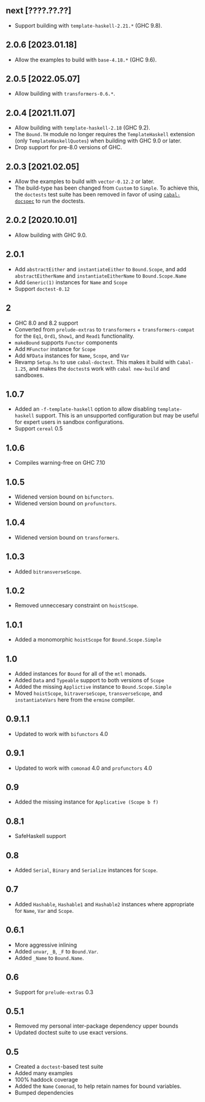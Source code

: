 next [????.??.??]
-----------------
* Support building with `template-haskell-2.21.*` (GHC 9.8).

2.0.6 [2023.01.18]
------------------
* Allow the examples to build with `base-4.18.*` (GHC 9.6).

2.0.5 [2022.05.07]
------------------
* Allow building with `transformers-0.6.*`.

2.0.4 [2021.11.07]
------------------
* Allow building with `template-haskell-2.18` (GHC 9.2).
* The `Bound.TH` module no longer requires the `TemplateHaskell` extension
  (only `TemplateHaskellQuotes`) when building with GHC 9.0 or later.
* Drop support for pre-8.0 versions of GHC.

2.0.3 [2021.02.05]
------------------
* Allow the examples to build with `vector-0.12.2` or later.
* The build-type has been changed from `Custom` to `Simple`.
  To achieve this, the `doctests` test suite has been removed in favor of using [`cabal-docspec`](https://github.com/phadej/cabal-extras/tree/master/cabal-docspec) to run the doctests.

2.0.2 [2020.10.01]
------------------
* Allow building with GHC 9.0.

2.0.1
-----
* Add `abstractEither` and `instantiateEither` to `Bound.Scope`, and
  add `abstractEitherName` and `instantiateEitherName` to `Bound.Scope.Name`
* Add `Generic(1)` instances for `Name` and `Scope`
* Support `doctest-0.12`

2
-
* GHC 8.0 and 8.2 support
* Converted from `prelude-extras` to `transformers` + `transformers-compat` for the `Eq1`, `Ord1`, `Show1`, and `Read1` functionality.
* `makeBound` supports `Functor` components
* Add `MFunctor` instance for `Scope`
* Add `NFData` instances for `Name`, `Scope`, and `Var`
* Revamp `Setup.hs` to use `cabal-doctest`. This makes it build
  with `Cabal-1.25`, and makes the `doctest`s work with `cabal new-build` and
  sandboxes.

1.0.7
------
* Added an `-f-template-haskell` option to allow disabling `template-haskell` support. This is an unsupported configuration but may be useful for expert users in sandbox configurations.
* Support `cereal` 0.5

1.0.6
-----
* Compiles warning-free on GHC 7.10

1.0.5
-----
* Widened version bound on `bifunctors`.
* Widened version bound on `profunctors`.

1.0.4
-----
* Widened version bound on `transformers`.

1.0.3
-----
* Added `bitransverseScope`.

1.0.2
-----
* Removed unneccesary constraint on `hoistScope`.

1.0.1
-----
* Added a monomorphic `hoistScope` for `Bound.Scope.Simple`

1.0
---
* Added instances for `Bound` for all of the `mtl` monads.
* Added `Data` and `Typeable` support to both versions of `Scope`
* Added the missing `Applictive` instance to `Bound.Scope.Simple`
* Moved `hoistScope`, `bitraverseScope`, `transverseScope`, and `instantiateVars` here from the `ermine` compiler.

0.9.1.1
-------
* Updated to work with `bifunctors` 4.0

0.9.1
-----
* Updated to work with `comonad` 4.0 and `profunctors` 4.0

0.9
---
* Added the missing instance for `Applicative (Scope b f)`

0.8.1
-----
* SafeHaskell support

0.8
---
* Added `Serial`, `Binary` and `Serialize` instances for `Scope`.

0.7
---
* Added `Hashable`, `Hashable1` and `Hashable2` instances where appropriate for `Name`, `Var` and `Scope`.

0.6.1
-----
* More aggressive inlining
* Added `unvar`, `_B`, `_F` to `Bound.Var`.
* Added `_Name` to `Bound.Name`.

0.6
---
* Support for `prelude-extras` 0.3

0.5.1
-----
* Removed my personal inter-package dependency upper bounds
* Updated doctest suite to use exact versions.

0.5
---
* Created a `doctest`-based test suite
* Added many examples
* 100% haddock coverage
* Added the `Name` `Comonad`, to help retain names for bound variables.
* Bumped dependencies
